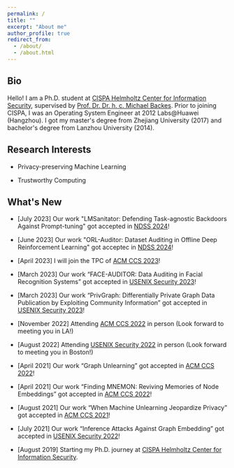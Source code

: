 ```yaml
---
permalink: /
title: ""
excerpt: "About me"
author_profile: true
redirect_from: 
  - /about/
  - /about.html
---
```


## Bio

Hello! I am a Ph.D. student at [CISPA Helmholtz Center for Information Security](http://cispa.de/), supervised by [Prof. Dr. Dr. h. c. Michael Backes](https://cispa.de/people/backes/). Prior to joining CISPA, I was an Operating System Engineer at 2012 Labs@Huawei (Hangzhou). I got my master's degree from Zhejiang University (2017) and bachelor's degree from Lanzhou University (2014).

## Research Interests

- Privacy-preserving Machine Learning

- Trustworthy Computing


## What's New

<!-- - [Febrary 2023] Share our work on Unlearning with [INSAIT](https://insait.ai/) -->

- [July 2023] Our work "LMSanitator: Defending Task-agnostic Backdoors Against Prompt-tuning" got accepted in [NDSS 2024](https://www.ndss-symposium.org/ndss2024/)!

- [June 2023] Our work "ORL-Auditor: Dataset Auditing in Offline Deep Reinforcement Learning" got acceptec in [NDSS 2024](https://www.ndss-symposium.org/ndss2024/)!

- [April 2023] I will join the TPC of [ACM CCS 2023](https://www.sigsac.org/ccs/CCS2023/)!

- [March 2023] Our work “FACE-AUDITOR: Data Auditing in Facial Recognition Systems” got accepted in [USENIX Security 2023](https://www.usenix.org/conference/usenixsecurity23)!

- [March 2023] Our work “PrivGraph: Differentially Private Graph Data Publication by Exploiting Community Information” got accepted in [USENIX Security 2023](https://www.usenix.org/conference/usenixsecurity23)!

<!-- - [Febrary 2023] Share our work Graph Unlearning with [Huawei AI4Sec Research Team](https://huaweiresearchcentergermanyaustria.teamtailor.com/departments/applied-network-technology-lab) -->

- [November 2022] Attending [ACM CCS 2022](https://www.sigsac.org/ccs/CCS2022/) in person (Look forward to meeting you in LA!)
  
- [August 2022] Attending [USENIX Security 2022](https://www.usenix.org/conference/usenixsecurity22) in person (Look forward to meeting you in Boston!)
  
<!-- - [May 2022] Our code for [Graph Unlearning](https://github.com/MinChen00/Graph-Unlearning.git) is released. -->

- [April 2021] Our work “Graph Unlearning” got accepted in [ACM CCS 2022](https://www.sigsac.org/ccs/CCS2022/)!

- [April 2021] Our work “Finding MNEMON: Reviving Memories of Node Embeddings” got accepted in [ACM CCS 2022]((https://www.sigsac.org/ccs/CCS2022/))!

<!-- - [Janurary 2022] Our code for [When Machine Unlearning Jeopardizes Privacy](https://github.com/MinChen00/UnlearningLeaks) is released. -->

- [August 2021] Our work “When Machine Unlearning Jeopardize Privacy” got accepted in [ACM CCS 2021](https://www.sigsac.org/ccs/CCS2021/)!

- [July 2021] Our work “Inference Attacks Against Graph Embedding” got accepted in [USENIX Security 2022](https://www.usenix.org/conference/usenixsecurity22)!

<!-- - [March 2021] Our Technical report titled [Graph Unlearning](https://arxiv.org/abs/2103.14991) is online now. -->

<!-- - [July 2020] I passed my qualifying exam. -->

<!-- - [May 2020] Our Technical report titled [When Machine Unlearning Jeopardizes Privacy](https://arxiv.org/abs/2005.02205) is online now. -->

- [August 2019] Starting my Ph.D. journey at [CISPA Helmholtz Center for Information Security](https://cispa.de/).